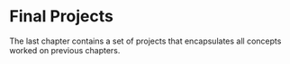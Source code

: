 # Final Projects

The last chapter contains a set of projects that encapsulates all concepts worked on previous chapters.
